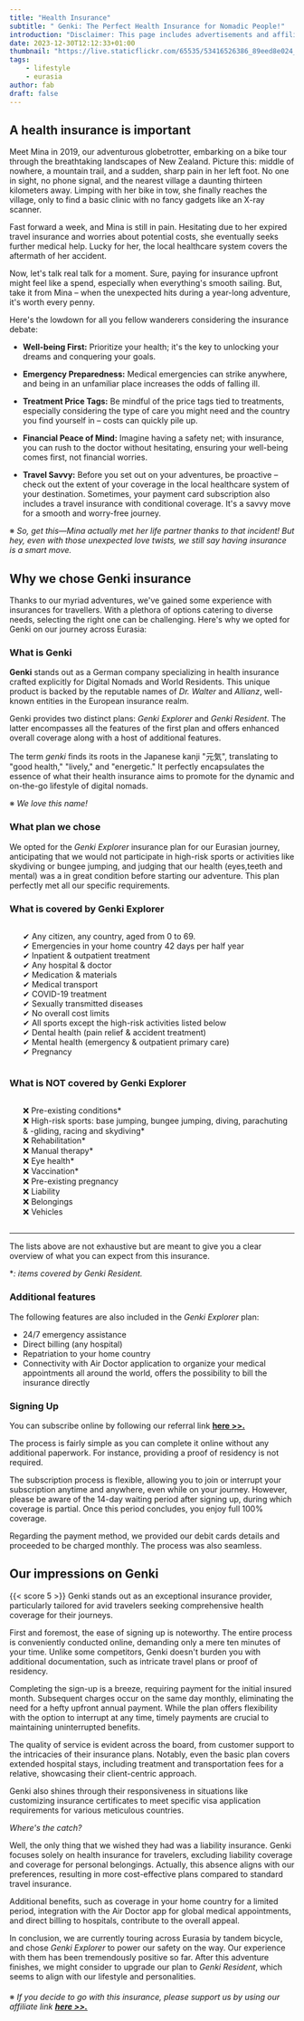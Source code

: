 ```yaml
---
title: "Health Insurance"
subtitle: " Genki: The Perfect Health Insurance for Nomadic People!"
introduction: "Disclaimer: This page includes advertisements and affiliate links. Clicking on these links will not affect the prices you encounter, but it will contribute a small commission to us as a gesture of your support. <hr><div style=''>※ If you decide to go with this insurance, <p>please support us by using our affiliate link <a href='https://www.genki.world/with/fabandmina'><b>here >>.</b></a></p></div>"
date: 2023-12-30T12:12:33+01:00
thumbnail: "https://live.staticflickr.com/65535/53416526386_89eed8e024_c.jpg"
tags:
    - lifestyle
    - eurasia
author: fab
draft: false
---
```


## A health insurance is important
Meet Mina in 2019, our adventurous globetrotter, embarking on a bike tour through the breathtaking landscapes of New Zealand. Picture this: middle of nowhere, a mountain trail, and a sudden, sharp pain in her left foot. No one in sight, no phone signal, and the nearest village a daunting thirteen kilometers away. Limping with her bike in tow, she finally reaches the village, only to find a basic clinic with no fancy gadgets like an X-ray scanner.

Fast forward a week, and Mina is still in pain. Hesitating due to her expired travel insurance and worries about potential costs, she eventually seeks further medical help. Lucky for her, the local healthcare system covers the aftermath of her accident.

Now, let's talk real talk for a moment. Sure, paying for insurance upfront might feel like a spend, especially when everything's smooth sailing. But, take it from Mina – when the unexpected hits during a year-long adventure, it's worth every penny.

Here's the lowdown for all you fellow wanderers considering the insurance debate:


- **Well-being First:** Prioritize your health; it's the key to unlocking your dreams and conquering your goals.

- **Emergency Preparedness:** Medical emergencies can strike anywhere, and being in an unfamiliar place increases the odds of falling ill.

- **Treatment Price Tags:** Be mindful of the price tags tied to treatments, especially considering the type of care you might need and the country you find yourself in – costs can quickly pile up.

- **Financial Peace of Mind:** Imagine having a safety net; with insurance, you can rush to the doctor without hesitating, ensuring your well-being comes first, not financial worries.

- **Travel Savvy:** Before you set out on your adventures, be proactive – check out the extent of your coverage in the local healthcare system of your destination. Sometimes, your payment card subscription also includes a travel insurance with conditional coverage. It's a savvy move for a smooth and worry-free journey.


※ *So, get this—Mina actually met her life partner thanks to that incident! But hey, even with those unexpected love twists, we still say having insurance is a smart move.*

## Why we chose Genki insurance
Thanks to our myriad adventures, we've gained some experience with insurances for travellers. With a plethora of options catering to diverse needs, selecting the right one can be challenging. Here's why we opted for Genki on our journey across Eurasia:

### What is Genki
**Genki** stands out as a German company specializing in health insurance crafted explicitly for Digital Nomads and World Residents. This unique product is backed by the reputable names of *Dr. Walter* and *Allianz*, well-known entities in the European insurance realm.

Genki provides two distinct plans: *Genki Explorer* and *Genki Resident*. The latter encompasses all the features of the first plan and offers enhanced overall coverage along with a host of additional features.

The term *genki* finds its roots in the Japanese kanji "元気", translating to "good health," "lively," and "energetic." It perfectly encapsulates the essence of what their health insurance aims to promote for the dynamic and on-the-go lifestyle of digital nomads.


※ *We love this name!*

### What plan we chose
We opted for the *Genki Explorer* insurance plan for our Eurasian journey, anticipating that we would not participate in high-risk sports or activities like skydiving or bungee jumping, and judging that our health (eyes,teeth and mental) was a in great condition before starting our adventure. This plan perfectly met all our specific requirements.

### What is covered by Genki Explorer
<ul style="list-style: none;display: inline-block;">
<li>✔ Any citizen, any country, aged from 0 to 69.</li>
<li>✔ Emergencies in your home country 42 days per half year</li>
<li>✔ Inpatient & outpatient treatment</li>
<li>✔ Any hospital & doctor</li>
<li>✔ Medication & materials</li>
<li>✔ Medical transport</li>
<li>✔ COVID-19 treatment</li>
<li>✔ Sexually transmitted diseases</li>
<li>✔ No overall cost limits</li>
<li>✔ All sports except the high-risk activities listed below</li>
<li>✔ Dental health (pain relief & accident treatment)</li>
<li>✔ Mental health (emergency & outpatient primary care)</li>
<li>✔ Pregnancy</li>

</ul>


### What is NOT covered by Genki Explorer
<ul style="list-style: none;display: inline-block;">
<li>❌ Pre-existing conditions*</li>
<li>❌ High-risk sports: base jumping, bungee jumping, diving, parachuting & -gliding, racing and skydiving*</li>
<li>❌ Rehabilitation*</li>
<li>❌ Manual therapy*</li>
<li>❌ Eye health*</li>
<li>❌ Vaccination*</li>
<li>❌ Pre-existing pregnancy</li>
<li>❌ Liability</li>
<li>❌ Belongings</li>
<li>❌ Vehicles</li>
</ul>

<hr>

The lists above are not exhaustive but are meant to give you a clear overview of what you can expect from this insurance.

**: items covered by Genki Resident.*

### Additional features
The following features are also included in the *Genki Explorer* plan:	
- 24/7 emergency assistance	
- Direct billing (any hospital)
- Repatriation to your home country
- Connectivity with Air Doctor application to organize your medical appointments all around the world, offers the possibility to bill the insurance directly

### Signing Up
You can subscribe online by following our referral link **[here >>.](https://www.genki.world/with/fabandmina)**

The process is fairly simple as you can complete it online without any additional paperwork. For instance, providing a proof of residency is not required.

The subscription process is flexible, allowing you to join or interrupt your subscription anytime and anywhere, even while on your journey. However, please be aware of the 14-day waiting period after signing up, during which coverage is partial. Once this period concludes, you enjoy full 100% coverage.

Regarding the payment method, we provided our debit cards details and proceeded to be charged monthly. The process was also seamless.


## Our impressions on Genki
{{< score 5 >}}
Genki stands out as an exceptional insurance provider, particularly tailored for avid travelers seeking comprehensive health coverage for their journeys.

First and foremost, the ease of signing up is noteworthy. The entire process is conveniently conducted online, demanding only a mere ten minutes of your time. Unlike some competitors, Genki doesn't burden you with additional documentation, such as intricate travel plans or proof of residency.

Completing the sign-up is a breeze, requiring payment for the initial insured month. Subsequent charges occur on the same day monthly, eliminating the need for a hefty upfront annual payment. While the plan offers flexibility with the option to interrupt at any time, timely payments are crucial to maintaining uninterrupted benefits.

The quality of service is evident across the board, from customer support to the intricacies of their insurance plans. Notably, even the basic plan covers extended hospital stays, including treatment and transportation fees for a relative, showcasing their client-centric approach.

Genki also shines through their responsiveness in situations like customizing insurance certificates to meet specific visa application requirements for various meticulous countries.

*Where's the catch?* 

Well, the only thing that we wished they had was a liability insurance. Genki focuses solely on health insurance for travelers, excluding liability coverage and coverage for personal belongings. Actually, this absence aligns with our preferences, resulting in more cost-effective plans compared to standard travel insurance. 

Additional benefits, such as coverage in your home country for a limited period, integration with the Air Doctor app for global medical appointments, and direct billing to hospitals, contribute to the overall appeal.

In conclusion, we are currently touring across Eurasia by tandem bicycle, and chose *Genki Explorer* to power our safety on the way. Our experience with them has been tremendously positive so far. After this adventure finishes, we might consider to upgrade our plan to *Genki Resident*, which seems to align with our lifestyle and personalities. 

####

※ *If you decide to go with this insurance, please support us by using our affiliate link **[here >>.](https://www.genki.world/with/fabandmina)***
